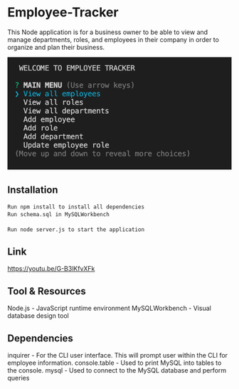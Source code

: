 # Employee-Tracker
This Node application is for a business owner to be able to view and manage departments, roles, and employees in their company in order to organize and plan their business.

![](https://github.com/Mayorgak/employee_tracker/blob/master/assets/images/tracker%20.png?raw=true)


## Installation


 ```bash
Run npm install to install all dependencies
Run schema.sql in MySQLWorkbench

Run node server.js to start the application
 ```

## Link 

https://youtu.be/G-B3lKfvXFk



## Tool & Resources
Node.js - JavaScript runtime environment
MySQLWorkbench - Visual database design tool

## Dependencies
inquirer - For the CLI user interface. This will prompt user within the CLI for employee information.
console.table - Used to print MySQL into tables to the console.
mysql - Used to connect to the MySQL database and perform queries

